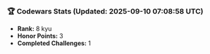 ### 🏆 Codewars Stats (Updated: 2025-09-10 07:08:58 UTC)

- **Rank:** 8 kyu
- **Honor Points:** 3
- **Completed Challenges:** 1
